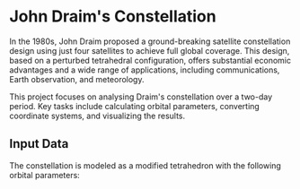 # John Draim's Constellation

In the 1980s, John Draim proposed a ground-breaking satellite constellation design using just four satellites to achieve full global coverage. This design, based on a perturbed tetrahedral configuration, offers substantial economic advantages and a wide range of applications, including communications, Earth observation, and meteorology.

This project focuses on analysing Draim's constellation over a two-day period. Key tasks include calculating orbital parameters, converting coordinate systems, and visualizing the results.


## Input Data

The constellation is modeled as a modified tetrahedron with the following orbital parameters: